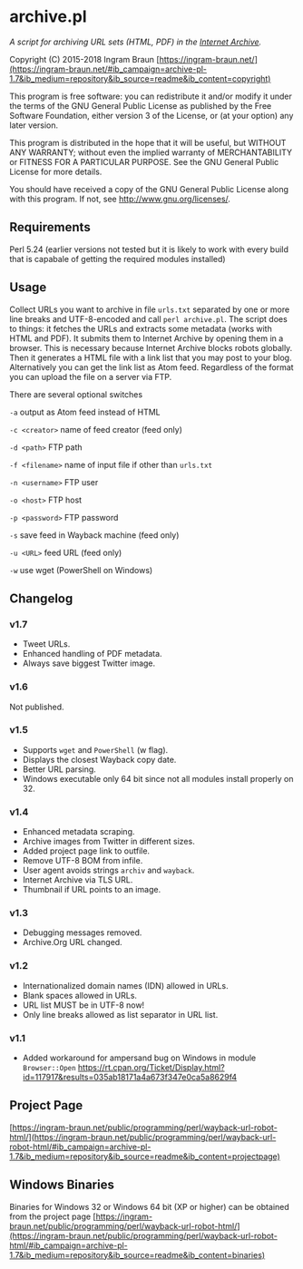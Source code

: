 # archive.pl

*A script for archiving URL sets (HTML, PDF) in the [Internet Archive](https://archive.org).*

Copyright (C) 2015-2018 Ingram Braun [https://ingram-braun.net/](https://ingram-braun.net/#ib_campaign=archive-pl-1.7&ib_medium=repository&ib_source=readme&ib_content=copyright)

This program is free software: you can redistribute it and/or modify it under the terms of the GNU General Public License as published by the Free Software Foundation, either version 3 of the License, or (at your option) any later version.

This program is distributed in the hope that it will be useful, but WITHOUT ANY WARRANTY; without even the implied warranty of MERCHANTABILITY or FITNESS FOR A PARTICULAR PURPOSE. See the GNU General Public License for more details.

You should have received a copy of the GNU General Public License along with this program. If not, see <http://www.gnu.org/licenses/>.

## Requirements

Perl 5.24 (earlier versions not tested but it is likely to work with every build that is capabale of getting the required modules installed)

## Usage

Collect URLs you want to archive in file `urls.txt` separated by one or more line breaks and UTF-8-encoded and call `perl archive.pl`. The script does to things: it fetches the URLs and extracts some metadata (works with HTML and PDF). It submits them to Internet Archive by opening them in a browser. This is necessary because Internet Archive blocks robots globally. Then it generates a HTML file with a link list that you may post to your blog. Alternatively you can get the link list as Atom feed. Regardless of the format you can upload the file on a server via FTP.

There are several optional switches

`-a` output as Atom feed instead of HTML

`-c <creator>` name of feed creator (feed only)

`-d <path>` FTP path

`-f <filename>` name of input file if other than `urls.txt`

`-n <username>` FTP user

`-o <host>` FTP host

`-p <password>` FTP password

`-s` save feed in Wayback machine (feed only)

`-u <URL>` feed URL (feed only)

`-w` use wget (PowerShell on Windows)

## Changelog

### v1.7

- Tweet URLs.
- Enhanced handling of PDF metadata.
- Always save biggest Twitter image.

### v1.6

Not published.

### v1.5

- Supports `wget` and `PowerShell` (w flag).
- Displays the closest Wayback copy date.
- Better URL parsing.
- Windows executable only 64 bit since not all modules install properly on 32.

### v1.4

 - Enhanced metadata scraping.
 - Archive images from Twitter in different sizes.
 - Added project page link to outfile.
 - Remove UTF-8 BOM from infile.
 - User agent avoids strings `archiv` and `wayback`.
 - Internet Archive via TLS URL.
 - Thumbnail if URL points to an image.

### v1.3

 - Debugging messages removed.
 - Archive.Org URL changed.

### v1.2

 - Internationalized domain names (IDN) allowed in URLs.
 - Blank spaces allowed in URLs.
 - URL list MUST be in UTF-8 now!
 - Only line breaks allowed as list separator in URL list.

### v1.1

 - Added workaround for ampersand bug on Windows in module `Browser::Open` <https://rt.cpan.org/Ticket/Display.html?id=117917&results=035ab18171a4a673f347e0ca5a8629f4>

## Project Page

[https://ingram-braun.net/public/programming/perl/wayback-url-robot-html/](https://ingram-braun.net/public/programming/perl/wayback-url-robot-html/#ib_campaign=archive-pl-1.7&ib_medium=repository&ib_source=readme&ib_content=projectpage)

## Windows Binaries

Binaries for Windows 32 or Windows 64 bit (XP or higher) can be obtained from the project page [https://ingram-braun.net/public/programming/perl/wayback-url-robot-html/](https://ingram-braun.net/public/programming/perl/wayback-url-robot-html/#ib_campaign=archive-pl-1.7&ib_medium=repository&ib_source=readme&ib_content=binaries)
